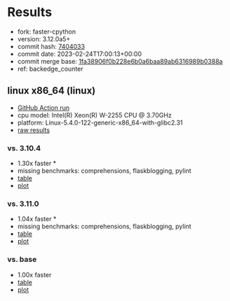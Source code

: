 # Results

- fork: faster-cpython
- version: 3.12.0a5+
- commit hash: [7404033](https://github.com/faster%2dcpython/cpython/commit/7404033)
- commit date: 2023-02-24T17:00:13+00:00
- commit merge base: [1fa38906f0b228e6b0a6baa89ab6316989b0388a](https://github.com/faster%2dcpython/cpython/commit/1fa38906f0b228e6b0a6baa89ab6316989b0388a)
- ref: backedge_counter

## linux x86_64 (linux)

- [GitHub Action run](https://github.com/faster-cpython/benchmarking/actions/runs/4264560100)
- cpu model: Intel(R) Xeon(R) W-2255 CPU @ 3.70GHz
- platform: Linux-5.4.0-122-generic-x86_64-with-glibc2.31
- [raw results](bm-20230224-linux-x86_64-faster%252dcpython-backedge_counter-3.12.0a5%2B-7404033.json)

### vs. 3.10.4

- 1.30x faster \*
- missing benchmarks: comprehensions, flaskblogging, pylint
- [table](bm-20230224-linux-x86_64-faster%252dcpython-backedge_counter-3.12.0a5%2B-7404033-vs-3.10.4.md)
- [plot](bm-20230224-linux-x86_64-faster%252dcpython-backedge_counter-3.12.0a5%2B-7404033-vs-3.10.4.png)

### vs. 3.11.0

- 1.04x faster \*
- missing benchmarks: comprehensions, flaskblogging, pylint
- [table](bm-20230224-linux-x86_64-faster%252dcpython-backedge_counter-3.12.0a5%2B-7404033-vs-3.11.0.md)
- [plot](bm-20230224-linux-x86_64-faster%252dcpython-backedge_counter-3.12.0a5%2B-7404033-vs-3.11.0.png)

### vs. base

- 1.00x faster
- [table](bm-20230224-linux-x86_64-faster%252dcpython-backedge_counter-3.12.0a5%2B-7404033-vs-base.md)
- [plot](bm-20230224-linux-x86_64-faster%252dcpython-backedge_counter-3.12.0a5%2B-7404033-vs-base.png)

